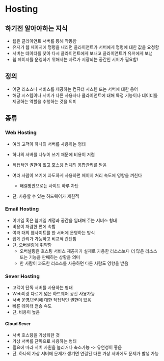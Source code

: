 # Hosting

## 하기전 알아야하는 지식 

 - 웹은 클라이언트 서버를 통해 작동함
 - 유저가 웹 페이지에 명령을 내리면 클라이언트가 서버에게 명령에 대한 값을 요청함
 - 서버는 데이터를 찾아 다시 클라이언트에게 보내고 클라이언트가 유저에게 보냄
 - 웹 페이지를 운영하기 위해서는 자료가 저장되는 공간인 서버가 필요함! 

## 정의

 - 어떤 리소스나 서비스를 제공하는 컴퓨터 시스템 또는 서버에 대한 용어
 - 해당 시스템이나 서버가 다른 사용자나 클라이언트에 대해 특정 기능이나 데이터를 제공하는 역할을 수행하는 것을 의미

## 종류

### Web Hosting

 - 여러 고객이 하나의 서버를 사용하는 형태
 - 하나의 서버를 나누어 쓰기 때문에 비용이 저렴
 - 직접적인 권한이 없고 호스팅 업체의 통합관리를 받음
 - 여러 사람이 쓰기에 과도하게 사용하면 페이지 처리 속도에 영향을 끼친다
     - 해결방안으로는 사이트 하루 차단 

 - 단, 사용할 수 있는 하드웨어가 제한적

### Email Hosting

 - 이메일 혹은 웹메일 계정과 공간을 임대해 주는 서비스 형태
 - 비용이 저렴한 편에 속함
 - 여러 대의 웹사이트를 한 서버에 운영하는 방식
 - 쉽게 관리가 가능하고 비교적 간단함
 - 단, 오버셀링에 취약함 
     - 오버셀링은 호스팅 서비스 제공자가 실제로 가용한 리소스보다 더 많은 리소스 또는 기능을 판매하는 상황을 의미
     - 한 사람이 과도한 리소스를 사용하면 다른 사람도 영향을 받음

### Sever Hosting
 
 - 고객이 단독 서버를 사용하는 형태
 - Web이랑 다르게 넓은 하드웨어 공간 사용가능
 - 서버 운영/관리에 대한 직접적인 권한이 있음
 - 빠른 데이터 전송 속도
 - 단, 비용이 높음

 #### Cloud Sever
  - 서버 호스팅을 가상화한 것
  - 가상 서버를 단독으로 사용하는 형태
  - 필요에 따라 서버 자원을 늘리거나 축소가능 -> 유연성이 좋음
  - 단, 하나의 가상 서버에 문제가 생기면 연결된 다른 가상 서버에도 문제가 발생 가능
